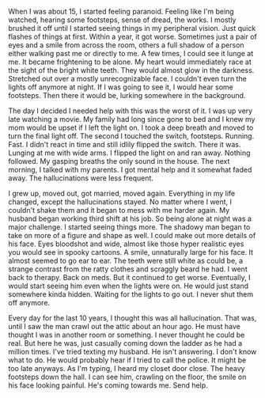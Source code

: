 When I was about 15, I started feeling paranoid. Feeling like I'm being watched, hearing some footsteps, sense of dread, the works. I mostly brushed it off until I started seeing things in my peripheral vision. Just quick flashes of things at first. Within a year, it got worse. Sometimes just a pair of eyes and a smile from across the room, others a full shadow of a person either walking past me or directly to me. A few times, I could see it lunge at me. It became frightening to be alone. My heart would immediately race at the sight of the bright white teeth. They would almost glow in the darkness.  Stretched out over a mostly unrecognizable face. I couldn't even turn the lights off anymore at night. If I was going to see it, I would hear some footsteps. Then there it would be, lurking somewhere in the background.


The day I decided I needed help with this was the worst of it. I was up very late watching a movie. My family had long since gone to bed and I knew my mom would be upset if I left the light on. I took a deep breath and moved to turn the final light off. The second I touched the switch, footsteps. Running. Fast. I didn't react in time and still idlily flipped the switch. There it was. Lunging at me with wide arms. I flipped the light on and ran away. Nothing followed. My gasping breaths the only sound in the house. The next morning, I talked with my parents. I got mental help and it somewhat faded away. The hallucinations were less frequent.


I grew up, moved out, got married, moved again. Everything in my life changed, except the hallucinations stayed. No matter where I went, I couldn't shake them and it began to mess with me harder again. My husband began working third shift at his job. So being alone at night was a major challenge. I started seeing things more. The shadowy man began to take on more of a figure and shape as well. I could make out more details of his face. Eyes bloodshot and wide, almost like those hyper realistic eyes you would see in spooky cartoons. A smile, unnaturally large for his face. It almost seemed to go ear to ear. The teeth were still white as could be, a strange contrast from the ratty clothes and scraggly beard he had. I went back to therapy. Back on meds. But it continued to get worse. Eventually, I would start seeing him even when the lights were on. He would just stand somewhere kinda hidden. Waiting for the lights to go out. I never shut them off anymore. 


Every day for the last 10 years, I thought this was all hallucination. That was, until I saw the man crawl out the attic about an hour ago. He must have thought I was in another room or something. I never thought he could be real. But here he was, just casually coming down the ladder as he had a million times. I've tried texting my husband. He isn't answering. I don't know what to do. He would probably hear if I tried to call the police. It might be too late anyways. As I'm typing, I heard my closet door close. The heavy footsteps down the hall. I can see him, crawling on the floor, the smile on his face looking painful. He's coming towards me. Send help.